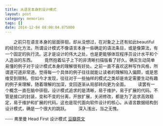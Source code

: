 ```yaml
---
title: 从语言本身到设计模式
layout: post
category: memories
tags: []
date: 2014-12-04 08:00:04.875000
---
```

　　之前只在语言本身的层面徘徊，却从没想过，在对象之上还有如此beautiful 的经验化方法，所谓设计模式不像语言本身一些确定的语法条目，或是像算法，有一个固定的执行流。这才是设计的伟大之处，也是更能够体现程序员设计水平和个人造诣的东西。 
　　竟然抱着坛子上下的非清晰扫描版看了好久。确实生动简单易懂的例子对于设计模式本身的理解很有好处。之前一直不喜欢这种写作风格，所谓道可道非常道。觉得每一个具体的例子往往就能让读者的理解陷入偏颇，或是思维受到限制。但如今才发现，往往对于一些抽样的模式之类却是肯定需要生动有趣的例子来理解，随着理解的加深，变回逐渐从局部转向更为全面。 
　　读罢有一个概念一直在脑中徘徊，设计模式追求的是清晰，易于维护，易于扩展的代码。不管是接口的封装，变和不变的分离，开放扩展，关闭修改，都是为了追求高效稳定，易于维护和扩展的代码。这也是现代面向软件设计的核心。从语言数据结构到设计模式，确是一个很大的跳跃。 
　　深入浅出，当之无愧。

---- 弗里曼 Head First 设计模式
[豆瓣原文](http://book.douban.com/review/6418799/)
